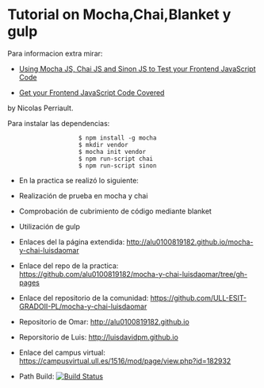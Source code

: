 # Tutorial on Mocha,Chai,Blanket y gulp

Para informacion extra mirar:

* [Using Mocha JS, Chai JS and Sinon JS to Test your Frontend JavaScript Code](http://blog.codeship.com/mocha-js-chai-sinon-frontend-javascript-code-testing-tutorial/)

* [Get your Frontend JavaScript Code Covered](https://nicolas.perriault.net/code/2013/get-your-frontend-javascript-code-covered/)

by Nicolas Perriault.

Para instalar las dependencias:

                        $ npm install -g mocha
                        $ mkdir vendor
                        $ mocha init vendor
                        $ npm run-script chai
                        $ npm run-script sinon

* En la practica se realizó lo siguiente:

* Realización de prueba en mocha y chai
* Comprobación de cubrimiento de código mediante blanket
* Utilización de gulp

* Enlaces del la página extendida:
  <http://alu0100819182.github.io/mocha-y-chai-luisdaomar>

* Enlace del repo de la practica:
  <https://github.com/alu0100819182/mocha-y-chai-luisdaomar/tree/gh-pages>


* Enlace del repositorio de la comunidad:
  <https://github.com/ULL-ESIT-GRADOII-PL/mocha-y-chai-luisdaomar>

* Repositorio de Omar:
  <http://alu0100819182.github.io>

* Reporsitorio de Luis:
  <http://luisdavidpm.github.io>

* Enlace del campus virtual:
  <https://campusvirtual.ull.es/1516/mod/page/view.php?id=182932>

* Path Build:
[![Build Status](https://travis-ci.org/Luisdavidpm/karma-y-travis-luisdaomar.svg?branch=master)](https://travis-ci.org/Luisdavidpm/karma-y-travis-luisdaomar)
